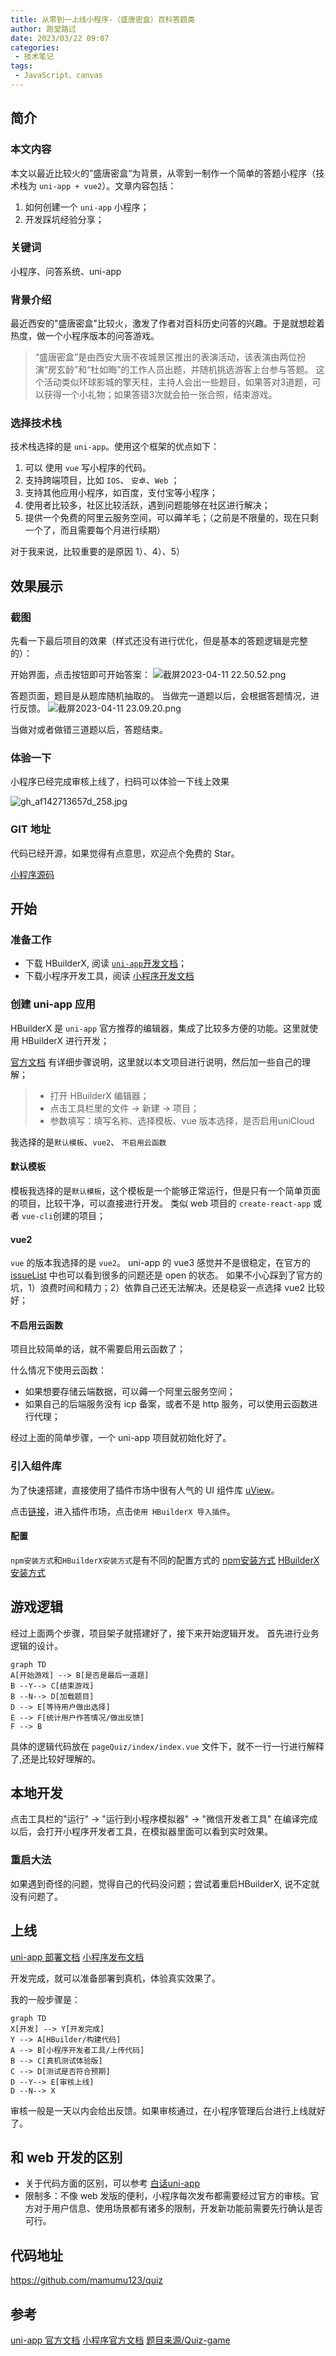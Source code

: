 ```yaml
---
title: 从零到一上线小程序-（盛唐密盒）百科答题类
author: 跑堂路过
date: 2023/03/22 09:07
categories:
 - 技术笔记
tags:
 - JavaScript、canvas
---
```


## 简介
### 本文内容
本文以最近比较火的”盛唐密盒“为背景，从零到一制作一个简单的答题小程序（技术栈为 `uni-app + vue2`）。文章内容包括：
1. 如何创建一个 `uni-app` 小程序；
1. 开发踩坑经验分享；

### 关键词
小程序、问答系统、uni-app


### 背景介绍
最近西安的"盛唐密盒"比较火，激发了作者对百科历史问答的兴趣。于是就想趁着热度，做一个小程序版本的问答游戏。

> “盛唐密盒”是由西安大唐不夜城景区推出的表演活动，该表演由两位扮演“房玄龄”和“杜如晦”的工作人员出题，并随机挑选游客上台参与答题。
> 这个活动类似环球影城的擎天柱，主持人会出一些题目，如果答对3道题，可以获得一个小礼物；如果答错3次就会拍一张合照，结束游戏。

### 选择技术栈
技术栈选择的是 `uni-app`。使用这个框架的优点如下：
1. 可以 使用 `vue` 写小程序的代码。
2. 支持跨端项目，比如 `IOS`、 `安卓`、`Web` ；
3. 支持其他应用小程序，如百度，支付宝等小程序；
4. 使用者比较多，社区比较活跃，遇到问题能够在社区进行解决；
5. 提供一个免费的阿里云服务空间，可以薅羊毛；（之前是不限量的，现在只剩一个了，而且需要每个月进行续期）

对于我来说，比较重要的是原因 1）、4）、5）


## 效果展示

### 截图
先看一下最后项目的效果（样式还没有进行优化，但是基本的答题逻辑是完整的）：

开始界面，点击按钮即可开始答案：
![截屏2023-04-11 22.50.52.png](https://p1-juejin.byteimg.com/tos-cn-i-k3u1fbpfcp/a35be800816c4c26b5d69a066a46feac~tplv-k3u1fbpfcp-watermark.image?)


答题页面，题目是从题库随机抽取的。
当做完一道题以后，会根据答题情况，进行反馈。
![截屏2023-04-11 23.09.20.png](https://p3-juejin.byteimg.com/tos-cn-i-k3u1fbpfcp/e689ada94d7e4c1784b44367ad17f563~tplv-k3u1fbpfcp-watermark.image?)

当做对或者做错三道题以后，答题结束。

### 体验一下
小程序已经完成审核上线了，扫码可以体验一下线上效果

![gh_af142713657d_258.jpg](https://p6-juejin.byteimg.com/tos-cn-i-k3u1fbpfcp/68a3514084924cda8e23cdabd0805faa~tplv-k3u1fbpfcp-watermark.image?)

### GIT 地址
代码已经开源，如果觉得有点意思，欢迎点个免费的 Star。

[小程序源码](https://github.com/mamumu123/quiz)


##  开始

### 准备工作
- 下载 HBuilderX, 阅读 [`uni-app`开发文档](https://uniapp.dcloud.net.cn/)；
- 下载小程序开发工具，阅读 [小程序开发文档](https://developers.weixin.qq.com/miniprogram/dev/framework/quickstart/)

### 创建 uni-app 应用
HBuilderX 是 `uni-app` 官方推荐的编辑器，集成了比较多方便的功能。这里就使用 HBuilderX 进行开发；

[官方文档](https://uniapp.dcloud.net.cn/quickstart-hx.html) 有详细步骤说明，这里就以本文项目进行说明，然后加一些自己的理解；

> - 打开 HBuilderX 编辑器；
> - 点击工具栏里的文件 -> 新建 -> 项目；
> - 参数填写：填写名称、选择模板、vue 版本选择，是否启用uniCloud 

我选择的是`默认模板`、`vue2`、 `不启用云函数`

#### 默认模板
模板我选择的是`默认模板`，这个模板是一个能够正常运行，但是只有一个简单页面的项目，比较干净，可以直接进行开发。 类似 web 项目的 `create-react-app` 或者 `vue-cli`创建的项目；


#### vue2
`vue` 的版本我选择的是 `vue2`。 uni-app 的 vue3 感觉并不是很稳定，在官方的 [issueList](https://github.com/dcloudio/uni-app/issues) 中也可以看到很多的问题还是 open 的状态。
如果不小心踩到了官方的坑，1）浪费时间和精力；2）依靠自己还无法解决。还是稳妥一点选择 vue2 比较好；

#### 不启用云函数
项目比较简单的话，就不需要启用云函数了；

什么情况下使用云函数：
- 如果想要存储云端数据，可以薅一个阿里云服务空间；
- 如果自己的后端服务没有 icp 备案，或者不是 http 服务，可以使用云函数进行代理；

经过上面的简单步骤，一个 uni-app 项目就初始化好了。

### 引入组件库
为了快速搭建，直接使用了插件市场中很有人气的 UI 组件库 [uView](https://www.uviewui.com/components/intro.html)。

点击[链接](https://ext.dcloud.net.cn/plugin?id=1593)，进入插件市场，点击`使用 HBuilderX 导入插件`。

#### 配置
`npm安装方式`和`HBuilderX安装方式`是有不同的配置方式的
[npm安装方式](https://www.uviewui.com/components/npmSetting.html)
[HBuilderX安装方式](https://www.uviewui.com/components/downloadSetting.html)

## 游戏逻辑
经过上面两个步骤，项目架子就搭建好了，接下来开始逻辑开发。
首先进行业务逻辑的设计。

```mermaid
graph TD
A[开始游戏] --> B[是否是最后一道题] 
B --Y--> C[结束游戏]
B --N--> D[加载题目]
D --> E[等待用户做出选择]
E --> F[统计用户作答情况/做出反馈]
F --> B
```
具体的逻辑代码放在 `pageQuiz/index/index.vue` 文件下，就不一行一行进行解释了,还是比较好理解的。



## 本地开发
点击工具栏的"运行" -> "运行到小程序模拟器" -> "微信开发者工具"
在编译完成以后，会打开小程序开发者工具，在模拟器里面可以看到实时效果。

### 重启大法
如果遇到奇怪的问题，觉得自己的代码没问题；尝试着重启HBuilderX, 说不定就没有问题了。

## 上线
[uni-app 部署文档](https://uniapp.dcloud.net.cn/quickstart-hx.html#%E5%8F%91%E5%B8%83%E4%B8%BA%E5%BE%AE%E4%BF%A1%E5%B0%8F%E7%A8%8B%E5%BA%8F)
[小程序发布文档](https://developers.weixin.qq.com/miniprogram/dev/framework/quickstart/release.html#%E5%8F%91%E5%B8%83%E4%B8%8A%E7%BA%BF)

开发完成，就可以准备部署到真机，体验真实效果了。

我的一般步骤是：
```mermaid
graph TD
X[开发] --> Y[开发完成]
Y --> A[HBuilder/构建代码]
A --> B[小程序开发者工具/上传代码]
B --> C[真机测试体验版]
C --> D[测试是否符合预期]
D --Y--> E[审核上线]
D --N--> X
```

审核一般是一天以内会给出反馈。如果审核通过，在小程序管理后台进行上线就好了。

## 和 web 开发的区别
- 关于代码方面的区别，可以参考 [白话uni-app](https://uniapp.dcloud.net.cn/vernacular.html#)
- 限制多：不像 web 发版的便利，小程序每次发布都需要经过官方的审核。官方对于用户信息、使用场景都有诸多的限制，开发新功能前需要先行确认是否可行。

## 代码地址
https://github.com/mamumu123/quiz

## 参考
[uni-app 官方文档](https://uniapp.dcloud.net.cn/)
[小程序官方文档](https://developers.weixin.qq.com/miniprogram/dev/framework/quickstart/#%E5%B0%8F%E7%A8%8B%E5%BA%8F%E7%AE%80%E4%BB%8B)
[题目来源/Quiz-game](https://github.com/mingtingouyang/Quiz-game)